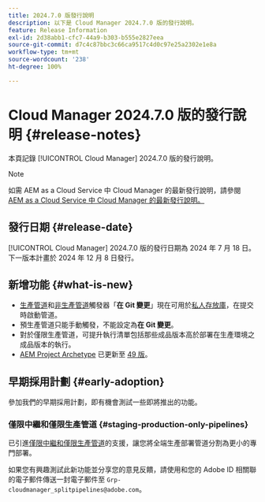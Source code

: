 ```yaml
---
title: 2024.7.0 版發行說明
description: 以下是 Cloud Manager 2024.7.0 版的發行說明。
feature: Release Information
exl-id: 2d38abb1-cfc7-44a9-b303-b555e2827eea
source-git-commit: d7c4c87bbc3c66ca9517c4d0c97e25a2302e1e8a
workflow-type: tm+mt
source-wordcount: '238'
ht-degree: 100%

---
```



# Cloud Manager 2024.7.0 版的發行說明 {#release-notes}

本頁記錄 [!UICONTROL Cloud Manager] 2024.7.0 版的發行說明。

>[!NOTE]
>
>如需 AEM as a Cloud Service 中 Cloud Manager 的最新發行說明，請參閱 [AEM as a Cloud Service 中 Cloud Manager 的最新發行說明。](https://experienceleague.adobe.com/docs/experience-manager-cloud-service/content/implementing/using-cloud-manager/release-notes-cloud-manager/release-notes-cm-current.html)

## 發行日期 {#release-date}

[!UICONTROL Cloud Manager] 2024.7.0 版的發行日期為 2024 年 7 月 18 日。下一版本計畫於 2024 年 12 月 8 日發行。

## 新增功能 {#what-is-new}

* [生產管道](/help/using/production-pipelines.md#adding-production-pipeline)和[非生產管道](/help/using/non-production-pipelines.md#adding-non-production-pipeline)觸發器「**在 Git 變更**」現在可用於[私人存放庫](/help/managing-code/private-repositories.md)，在提交時啟動管道。
* 預生產管道只能手動觸發，不能設定為&#x200B;**在 Git 變更**。
* 對於僅限生產管道，可提升執行清單包括那些成品版本高於部署在生產環境之成品版本的執行。
* [AEM Project Archetype](https://experienceleague.adobe.com/docs/experience-manager-core-components/using/developing/archetype/overview.html) 已更新至 [49 版](https://github.com/adobe/aem-project-archetype/tree/aem-project-archetype-49)。


## 早期採用計劃 {#early-adoption}

參加我們的早期採用計劃，即有機會測試一些即將推出的功能。

### 僅限中繼和僅限生產管道 {#staging-production-only-pipelines}

已引進[僅限中繼和僅限生產管道](/help/using/stage-prod-only.md)的支援，讓您將全端生產部署管道分割為更小的專門部署。

如果您有興趣測試此新功能並分享您的意見反饋，請使用和您的 Adobe ID 相關聯的電子郵件傳送一封電子郵件至 `Grp-cloudmanager_splitpipelines@adobe.com`。
